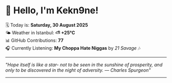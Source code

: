# 👋 Hello, I'm Kekn9ne!

🗓️ Today is: **Saturday, 30 August 2025**  
🌤️ Weather in Istanbul: **⛅️  +25°C**  
📊 GitHub Contributions: **77**  
🎧 Currently Listening: **My Choppa Hate Niggas** by *21 Savage* 🎶

---

_"Hope itself is like a star- not to be seen in the sunshine of prosperity, and only to be discovered in the night of adversity. — *Charles Spurgeon*"_

---
